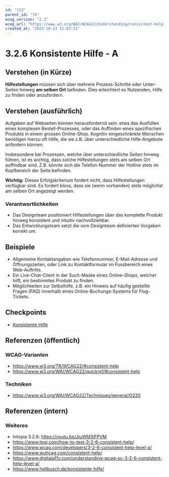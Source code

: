 ```yaml
---
id: "113"
parent_id: "74"
wcag_version: "2.2"
wcag_url: "https://www.w3.org/WAI/WCAG22/Understanding/consistent-help.html"
created_at: "2023-10-23 11:03:21"
---
```


# 3.2.6 Konsistente Hilfe - A

## Verstehen (in Kürze)

**Hilfestellungen** müssen sich über mehrere Prozess-Schritte oder Unter-Seiten hinweg **am selben Ort** befinden. Dies erleichtert es Nutzenden, Hilfe zu finden oder anzufordern.

## Verstehen (ausführlich)

Aufgaben auf Webseiten können herausfordernd sein: etwa das Ausfüllen eines komplexen Bestell-Prozesses, oder das Auffinden eines spezifischen Produkts in einem grossen Online-Shop. Kognitiv eingeschränkte Menschen benötigen hierzu oft Hilfe, die sie z.B. über unterschiedliche Hilfe-Angebote anfordern können.

Insbesondere bei Prozessen, welche über unterschiedliche Seiten hinweg führen, ist es wichtig, dass solche Hilfestellungen stets am selben Ort auffindbar sind. Z.B. könnte sich die Telefon-Nummer der Hotline stets im Kopfbereich der Seite befinden.

**Wichtig:** Dieses Erfolgskriterium fordert nicht, dass Hilfestellungen verfügbar sind. Es fordert bloss, dass sie (wenn vorhanden) stets möglichst am selben Ort angezeigt werden.

### Verantwortlichkeiten

- Das Designteam positioniert Hilfestellungen über das komplette Produkt hinweg konsistent und intuitiv nachvollziehbar.
- Das Entwicklungsteam setzt die vom Designteam definierten Vorgaben korrekt um.

## Beispiele

- Allgemeine Kontaktangaben wie Telefonnummer, E-Mail-Adresse und Öffnungszeiten, oder Link zu Kontaktformular im Fussbereich eines Web-Auftritts.
- Ein Live-Chat-Client in der Such-Maske eines Online-Shops, welcher hilft, ein bestimmtes Produkt zu finden.
- Möglichkeiten zur Selbsthilfe, z.B. ein Hinweis auf häufig gestellte Fragen (FAQ) innerhalb eines Online-Buchungs-Systems für Flug-Tickets.

## Checkpoints

- [Konsistente Hilfe](konsistente-hilfe)

## Referenzen (öffentlich)

### WCAG-Varianten
- <https://www.w3.org/TR/WCAG22/#consistent-help>
- <https://www.w3.org/WAI/WCAG22/quickref/#consistent-help>

### Techniken
- <https://www.w3.org/WAI/WCAG22/Techniques/general/G220>

## Referenzen (intern)

### Weiteres

- Intopia 3.2.6: <https://youtu.be/JIuWM3iFPVM>
- <https://www.tpgi.com/how-to-test-3-2-6-consistent-help/>
- <https://www.wcag.com/developers/3-2-6-consistent-help-level-a/>
- <https://www.wuhcag.com/consistent-help/>
- <https://www.digitala11y.com/understanding-wcag-sc-3-2-6-consistent-help-level-a/>
- <https://www.hellbusch.de/konsistente-hilfe/>